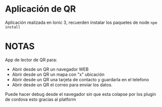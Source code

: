 # Aplicación de QR

Aplicación realizada en Ionic 3, recuerden instalar los paquetes de node `npm install`

# NOTAS

App de lector de QR para:
* Abrir desde un QR un navegador WEB
* Abrir desde un QR un mapa con "x" ubicación
* Abrir desde un QR una tarjeta de contacto y guardarla en el telefono
* Abrir desde un QR el correo para enviar los datos.

Puede hacer debug desde el navegador sin que esta colapse por los plugin de cordova esto gracias al platform
